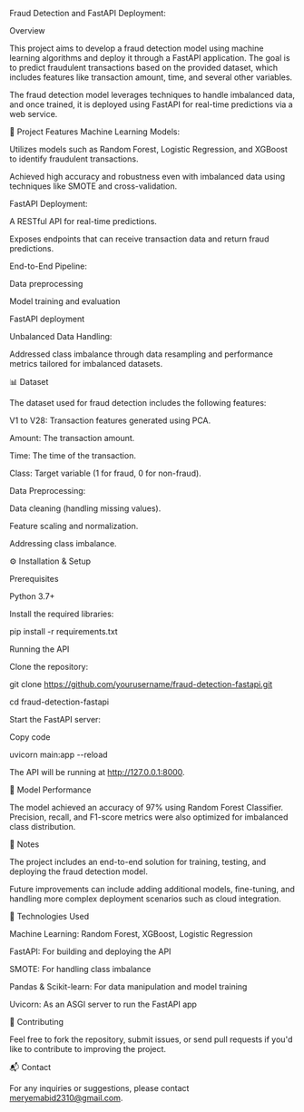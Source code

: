 
Fraud Detection and FastAPI Deployment:

Overview

This project aims to develop a fraud detection model using machine learning algorithms and deploy it through a FastAPI application. The goal is to predict fraudulent transactions based on the 
provided dataset, which includes features like transaction amount, time, and several other variables.

The fraud detection model leverages techniques to handle imbalanced data, and once trained, it is deployed using FastAPI for real-time predictions via a web service.

🚀 Project Features
Machine Learning Models:

Utilizes models such as Random Forest, Logistic Regression, and XGBoost to identify fraudulent transactions.

Achieved high accuracy and robustness even with imbalanced data using techniques like SMOTE and cross-validation.

FastAPI Deployment:

A RESTful API for real-time predictions.

Exposes endpoints that can receive transaction data and return fraud predictions.

End-to-End Pipeline:

Data preprocessing

Model training and evaluation

FastAPI deployment

Unbalanced Data Handling:

Addressed class imbalance through data resampling and performance metrics tailored for imbalanced datasets.

📊 Dataset

The dataset used for fraud detection includes the following features:

V1 to V28: Transaction features generated using PCA.

Amount: The transaction amount.

Time: The time of the transaction.

Class: Target variable (1 for fraud, 0 for non-fraud).

Data Preprocessing:

Data cleaning (handling missing values).

Feature scaling and normalization.

Addressing class imbalance.

⚙️ Installation & Setup

Prerequisites

Python 3.7+

Install the required libraries:

pip install -r requirements.txt

Running the API

Clone the repository:

git clone https://github.com/yourusername/fraud-detection-fastapi.git

cd fraud-detection-fastapi

Start the FastAPI server:

Copy code

uvicorn main:app --reload

The API will be running at http://127.0.0.1:8000.

🧪 Model Performance

The model achieved an accuracy of 97% using Random Forest Classifier. Precision, recall, and F1-score metrics were also optimized for imbalanced class distribution.

📝 Notes

The project includes an end-to-end solution for training, testing, and deploying the fraud detection model.

Future improvements can include adding additional models, fine-tuning, and handling more complex deployment scenarios such as cloud integration.

🔧 Technologies Used

Machine Learning: Random Forest, XGBoost, Logistic Regression

FastAPI: For building and deploying the API

SMOTE: For handling class imbalance

Pandas & Scikit-learn: For data manipulation and model training

Uvicorn: As an ASGI server to run the FastAPI app

🤝 Contributing

Feel free to fork the repository, submit issues, or send pull requests if you'd like to contribute to improving the project.

📬 Contact

For any inquiries or suggestions, please contact meryemabid2310@gmail.com.
